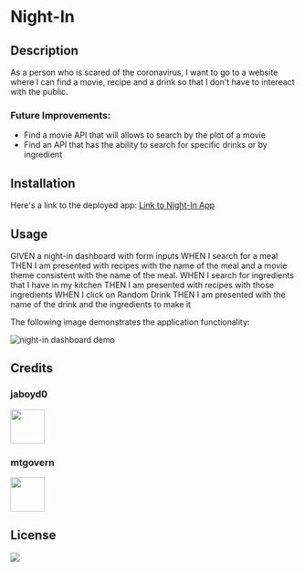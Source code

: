 # Night-In

## Description 

As a person who is scared of the coronavirus, I want to go to a website where I can find a movie, recipe and a drink so that I don't have to intereact with the public.  

### Future Improvements:
* Find a movie API that will allows to search by the plot of a movie
* Find an API that has the ability to search for specific drinks or by ingredient


## Installation

Here's a link to the deployed app: 
[Link to Night-In App](https://mtgovern.github.io/Night-In/)


## Usage 

GIVEN a night-in dashboard with form inputs
WHEN I search for a meal
THEN I am presented with recipes with the name of the meal and a movie theme consistent with the name of the meal.
WHEN I search for ingredients that I have in my kitchen
THEN I am presented with recipes with those ingredients
WHEN I click on Random Drink
THEN I am presented with the name of the drink and the ingredients to make it


The following image demonstrates the application functionality:

![night-in dashboard demo](./night.png)


## Credits

### jaboyd0
<img src="https://avatars2.githubusercontent.com/u/59425692?" height="60px" width="60px">

### mtgovern
<img src="https://avatars1.githubusercontent.com/u/38888185?" height="60px" width="60px">


## License

<img src="https://img.shields.io/badge/License-MIT-yellow.svg">

